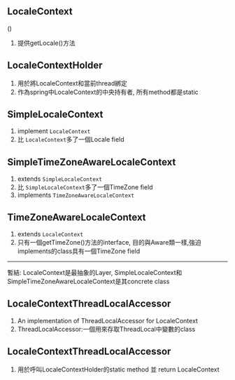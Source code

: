 ## LocaleContext
()
1. 提供getLocale()方法

## LocaleContextHolder
1. 用於將LocaleContext和當前thread綁定
2. 作為spring中LocaleContext的中央持有者, 所有method都是static 

## SimpleLocaleContext
1. implement `LocaleContext`
2. 比 `LocaleContext`多了一個Locale field

## SimpleTimeZoneAwareLocaleContext
1. extends `SimpleLocaleContext`
2. 比 `SimpleLocaleContext`多了一個TimeZone field
3. implements `TimeZoneAwareLocaleContext`

## TimeZoneAwareLocaleContext
1. extends `LocaleContext`
2. 只有一個getTimeZone()方法的interface, 目的與Aware類一樣,強迫implements的class具有一個TimeZone field

---
暫結: LocaleContext是最抽象的Layer, SimpleLocaleContext和SimpleTimeZoneAwareLocaleContext是其concrete class

## LocaleContextThreadLocalAccessor
1. An implementation of ThreadLocalAccessor for LocaleContext
2. ThreadLocalAccessor:一個用來存取ThreadLocal中變數的class

## LocaleContextThreadLocalAccessor
1. 用於呼叫LocaleContextHolder的static method 並 return LocaleContext

